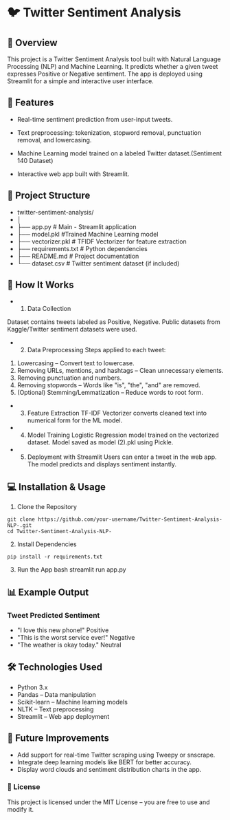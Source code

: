 # 🐦 Twitter Sentiment Analysis

## 📌 Overview

This project is a Twitter Sentiment Analysis tool built with Natural Language Processing (NLP) and Machine Learning.
It predicts whether a given tweet expresses Positive or Negative sentiment.
The app is deployed using Streamlit for a simple and interactive user interface.

## 🚀 Features

- Real-time sentiment prediction from user-input tweets.

- Text preprocessing: tokenization, stopword removal, punctuation removal, and lowercasing.

- Machine Learning model trained on a labeled Twitter dataset.(Sentiment 140 Dataset)

- Interactive web app built with Streamlit.

## 📂 Project Structure

- twitter-sentiment-analysis/
- │
- ├── app.py               # Main - Streamlit application
- ├── model.pkl            #Trained Machine Learning model
- ├── vectorizer.pkl       # TFIDF Vectorizer for feature extraction
- ├── requirements.txt     # Python dependencies
- ├── README.md            # Project documentation
- └── dataset.csv          # Twitter sentiment dataset (if included)

## 🧠 How It Works

- 1. Data Collection

Dataset contains tweets labeled as Positive, Negative.
Public datasets from Kaggle/Twitter sentiment datasets were used.

- 2. Data Preprocessing
Steps applied to each tweet:
1. Lowercasing – Convert text to lowercase.
2. Removing URLs, mentions, and hashtags – Clean unnecessary elements.
3. Removing punctuation and numbers.
4. Removing stopwords – Words like "is", "the", "and" are removed.
5. (Optional) Stemming/Lemmatization – Reduce words to root form.
  
- 3. Feature Extraction
TF-IDF Vectorizer converts cleaned text into numerical form for the ML model.

- 4. Model Training
Logistic Regression model trained on the vectorized dataset.
Model saved as model (2).pkl using Pickle.

- 5. Deployment with Streamlit
Users can enter a tweet in the web app.
The model predicts and displays sentiment instantly.


## 💻 Installation & Usage

1. Clone the Repository
```
git clone https://github.com/your-username/Twitter-Sentiment-Analysis-NLP-.git
cd Twitter-Sentiment-Analysis-NLP-
```

2. Install Dependencies
```
pip install -r requirements.txt
```

3. Run the App
bash
streamlit run app.py


## 📊 Example Output
### Tweet	Predicted Sentiment

- "I love this new phone!"	Positive
- "This is the worst service ever!"	Negative
- "The weather is okay today."	Neutral

## 🛠️ Technologies Used

- Python 3.x
- Pandas – Data manipulation
- Scikit-learn – Machine learning models
- NLTK – Text preprocessing
- Streamlit – Web app deployment

## 📌 Future Improvements

- Add support for real-time Twitter scraping using Tweepy or snscrape.
- Integrate deep learning models like BERT for better accuracy.
- Display word clouds and sentiment distribution charts in the app.

### 📜 License

This project is licensed under the MIT License – you are free to use and modify it.

